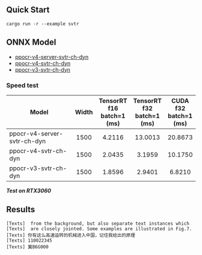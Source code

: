 ## Quick Start

```shell
cargo run -r --example svtr
```

## ONNX Model

- [ppocr-v4-server-svtr-ch-dyn](https://github.com/jamjamjon/assets/releases/download/v0.0.1/ppocr-v4-server-svtr-ch-dyn.onnx)  
- [ppocr-v4-svtr-ch-dyn](https://github.com/jamjamjon/assets/releases/download/v0.0.1/ppocr-v4-svtr-ch-dyn.onnx)  
- [ppocr-v3-svtr-ch-dyn](https://github.com/jamjamjon/assets/releases/download/v0.0.1/ppocr-v3-svtr-ch-dyn.onnx)  


### Speed test

| Model                       | Width | TensorRT<br />f16<br />batch=1<br />(ms) | TensorRT<br />f32<br />batch=1<br />(ms) | CUDA<br />f32<br />batch=1<br />(ms) |
| --------------------------- | :---: | :--------------------------------------: | :--------------------------------------: | :----------------------------------: |
| ppocr-v4-server-svtr-ch-dyn | 1500 |                  4.2116                  |                 13.0013                 |               20.8673               |
| ppocr-v4-svtr-ch-dyn        | 1500 |                  2.0435                  |                  3.1959                  |               10.1750               |
| ppocr-v3-svtr-ch-dyn        | 1500 |                  1.8596                  |                  2.9401                  |                6.8210                |

***Test on RTX3060***

## Results

```shell
[Texts]  from the background, but also separate text instances which
[Texts]  are closely jointed. Some examples are illustrated in Fig.7.
[Texts] 你有这么高速运转的机械进入中国，记住我给出的原理
[Texts] 110022345
[Texts] 冀B6G000
```
